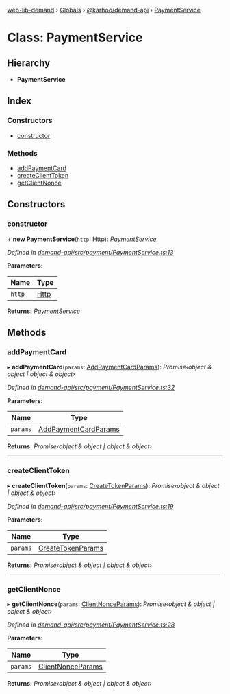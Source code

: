 [web-lib-demand](../README.md) › [Globals](../globals.md) › [@karhoo/demand-api](../modules/_karhoo_demand_api.md) › [PaymentService](_karhoo_demand_api.paymentservice.md)

# Class: PaymentService

## Hierarchy

* **PaymentService**

## Index

### Constructors

* [constructor](_karhoo_demand_api.paymentservice.md#constructor)

### Methods

* [addPaymentCard](_karhoo_demand_api.paymentservice.md#addpaymentcard)
* [createClientToken](_karhoo_demand_api.paymentservice.md#createclienttoken)
* [getClientNonce](_karhoo_demand_api.paymentservice.md#getclientnonce)

## Constructors

###  constructor

\+ **new PaymentService**(`http`: [Http](../interfaces/_karhoo_demand_api.http.md)): *[PaymentService](_karhoo_demand_api.paymentservice.md)*

*Defined in [demand-api/src/payment/PaymentService.ts:13](https://github.com/karhoo/web-lib-demand/blob/a5799e7/packages/demand-api/src/payment/PaymentService.ts#L13)*

**Parameters:**

Name | Type |
------ | ------ |
`http` | [Http](../interfaces/_karhoo_demand_api.http.md) |

**Returns:** *[PaymentService](_karhoo_demand_api.paymentservice.md)*

## Methods

###  addPaymentCard

▸ **addPaymentCard**(`params`: [AddPaymentCardParams](../interfaces/_karhoo_demand_api.addpaymentcardparams.md)): *Promise‹object & object | object & object›*

*Defined in [demand-api/src/payment/PaymentService.ts:32](https://github.com/karhoo/web-lib-demand/blob/a5799e7/packages/demand-api/src/payment/PaymentService.ts#L32)*

**Parameters:**

Name | Type |
------ | ------ |
`params` | [AddPaymentCardParams](../interfaces/_karhoo_demand_api.addpaymentcardparams.md) |

**Returns:** *Promise‹object & object | object & object›*

___

###  createClientToken

▸ **createClientToken**(`params`: [CreateTokenParams](../modules/_karhoo_demand_api.md#createtokenparams)): *Promise‹object & object | object & object›*

*Defined in [demand-api/src/payment/PaymentService.ts:19](https://github.com/karhoo/web-lib-demand/blob/a5799e7/packages/demand-api/src/payment/PaymentService.ts#L19)*

**Parameters:**

Name | Type |
------ | ------ |
`params` | [CreateTokenParams](../modules/_karhoo_demand_api.md#createtokenparams) |

**Returns:** *Promise‹object & object | object & object›*

___

###  getClientNonce

▸ **getClientNonce**(`params`: [ClientNonceParams](../modules/_karhoo_demand_api.md#clientnonceparams)): *Promise‹object & object | object & object›*

*Defined in [demand-api/src/payment/PaymentService.ts:28](https://github.com/karhoo/web-lib-demand/blob/a5799e7/packages/demand-api/src/payment/PaymentService.ts#L28)*

**Parameters:**

Name | Type |
------ | ------ |
`params` | [ClientNonceParams](../modules/_karhoo_demand_api.md#clientnonceparams) |

**Returns:** *Promise‹object & object | object & object›*
